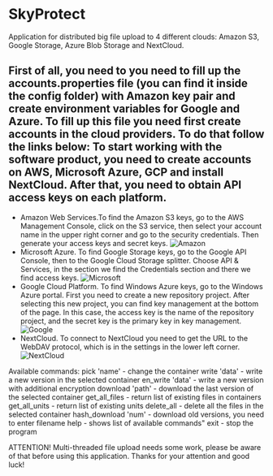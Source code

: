 # SkyProtect
Application for distributed big file upload to 4 different clouds: Amazon S3, Google Storage, Azure Blob Storage and NextCloud.

First of all, you need to you need to fill up the accounts.properties file (you can find it inside the config folder) with Amazon key pair and create environment variables for Google and Azure. 
To fill up this file you need first create accounts in the cloud providers. 
To do that follow the links below:
To start working with the software product, you need to create accounts on AWS, Microsoft Azure, GCP and install NextCloud. After that, you need to obtain API access keys on each platform.
---
- Amazon Web Services.To find the Amazon S3 keys, go to the AWS Management Console, click on the S3 service, then select your account name in the upper right corner and go to the security credentials. Then generate your access keys and secret keys.
![Amazon](https://i.ibb.co/XyGbk23/amazon.jpg)
- Microsoft Azure. To find Google Storage keys, go to the Google API Console, then to the Google Cloud Storage splitter. Choose API & Services, in the section we find the Credentials section and there we find access keys.
![Microsoft](https://i.ibb.co/C1BXmw8/azure.png)
- Google Cloud Platform. To find Windows Azure keys, go to the Windows Azure portal. First you need to create a new repository project. After selecting this new project, you can find key management at the bottom of the page. In this case, the access key is the name of the repository project, and the secret key is the primary key in key management.
![Google](https://i.ibb.co/0r8CR9Y/google.png)
- NextCloud. To connect to NextCloud you need to get the URL to the WebDAV protocol, which is in the settings in the lower left corner.
![NextCloud](https://i.ibb.co/hWQwRbn/nextcloud.png)



Available commands:
pick 'name'     - change the container
write 'data'    - write a new version in the selected container
en_write 'data' - write a new version with additional encryption
download 'path' - download the last version of the selected container
get_all_files   - return list of existing files in containers
get_all_units   - return list of existing units
delete_all      - delete all the files in the selected container
hash_download 'num' - download old versions, you need to enter filename
help            - shows list of available commands"
exit            - stop the program

ATTENTION! Multi-threaded file upload needs some work, please be aware of that before using this application. Thanks for your attention and good luck!
